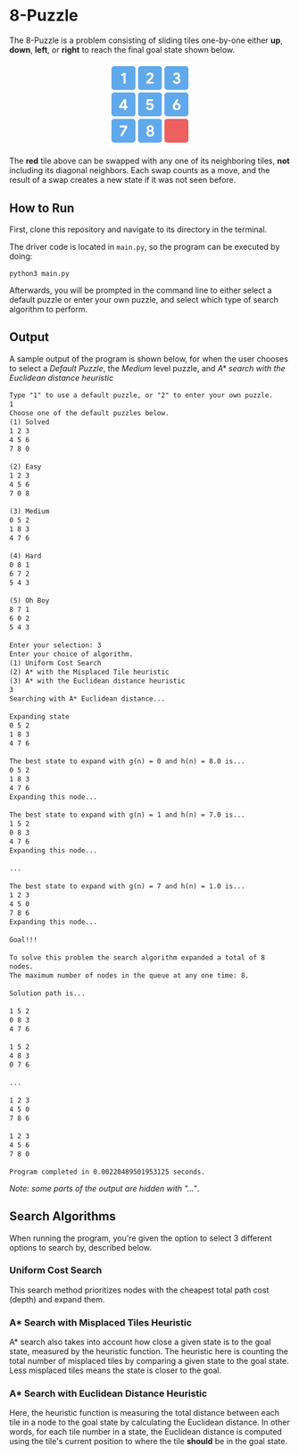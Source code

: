 # 8-Puzzle

The 8-Puzzle is a problem consisting of sliding tiles one-by-one either **up**, **down**, **left**, or **right** to reach the final goal state shown below.

<p align="center">
  <img width="30%"src="imgs/goal_state.png">
</p>

The **red** tile above can be swapped with any one of its neighboring tiles, **not** including its diagonal neighbors. Each swap counts as a move, and the result of a swap creates a new state if it was not seen before.

## How to Run
First, clone this repository and navigate to its directory in the terminal.

The driver code is located in `main.py`, so the program can be executed by doing:
```
python3 main.py
```

Afterwards, you will be prompted in the command line to either select a default puzzle or enter your own puzzle, and select which type of search algorithm to perform.

## Output
A sample output of the program is shown below, for when the user chooses to select a *Default Puzzle*, the *Medium* level puzzle, and *A\* search with the Euclidean distance heuristic*
```
Type "1" to use a default puzzle, or "2" to enter your own puzzle.
1
Choose one of the default puzzles below.
(1) Solved
1 2 3
4 5 6
7 8 0

(2) Easy
1 2 3
4 5 6
7 0 8

(3) Medium
0 5 2
1 8 3
4 7 6

(4) Hard
0 8 1
6 7 2
5 4 3

(5) Oh Boy
8 7 1
6 0 2
5 4 3

Enter your selection: 3
Enter your choice of algorithm.
(1) Uniform Cost Search
(2) A* with the Misplaced Tile heuristic
(3) A* with the Euclidean distance heuristic
3
Searching with A* Euclidean distance...

Expanding state
0 5 2
1 8 3
4 7 6

The best state to expand with g(n) = 0 and h(n) = 8.0 is...
0 5 2
1 8 3
4 7 6
Expanding this node...

The best state to expand with g(n) = 1 and h(n) = 7.0 is...
1 5 2
0 8 3
4 7 6
Expanding this node...

...

The best state to expand with g(n) = 7 and h(n) = 1.0 is...
1 2 3
4 5 0
7 8 6
Expanding this node...

Goal!!!

To solve this problem the search algorithm expanded a total of 8 nodes.
The maximum number of nodes in the queue at any one time: 8.

Solution path is...

1 5 2
0 8 3
4 7 6

1 5 2
4 8 3
0 7 6

...

1 2 3
4 5 0
7 8 6

1 2 3
4 5 6
7 8 0

Program completed in 0.00220489501953125 seconds.
```
*Note: some parts of the output are hidden with "..."*.

## Search Algorithms
When running the program, you're given the option to select 3 different options to search by, described below.

### Uniform Cost Search
This search method prioritizes nodes with the cheapest total path cost (depth) and expand them.

### A* Search with Misplaced Tiles Heuristic
A* search also takes into account how close a given state is to the goal state, measured by the heuristic function. The heuristic here is counting the total number of misplaced tiles by comparing a given state to the goal state. Less misplaced tiles means the state is closer to the goal.

### A* Search with Euclidean Distance Heuristic
Here, the heuristic function is measuring the total distance between each tile in a node to the goal state by calculating the Euclidean distance. In other words, for each tile number in a state, the Euclidean distance is computed using the tile's current position to where the tile **should** be in the goal state.